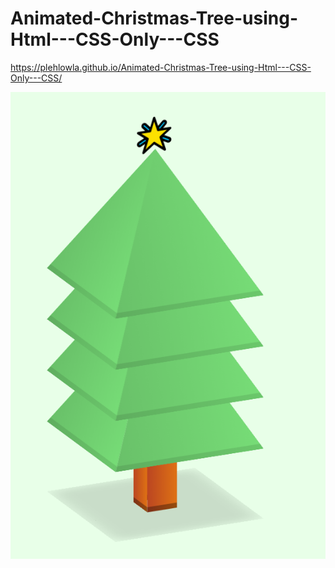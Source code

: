 # Animated-Christmas-Tree-using-Html---CSS-Only---CSS

https://plehlowla.github.io/Animated-Christmas-Tree-using-Html---CSS-Only---CSS/

![christmas tree](chirstmas-tree.png)
